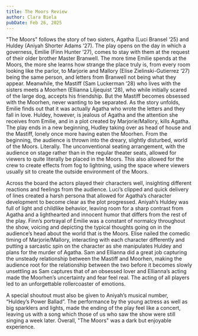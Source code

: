 ```yaml
---
title: The Moors Review
author: Clara Biela
pubDate: Feb 26, 2025
---
```


"The Moors" follows the story of two sisters, Agatha (Luci Bransel ‘25) and Huldey (Aniyah Shorter Adams ‘27). The play opens on the day in which a governess, Emilie (Finn Hunter ‘27), comes to stay with them at the request of their older brother Master Branwell. The more time Emilie spends at the Moors, the more she learns how strange the place truly is, from every room looking like the parlor, to Marjorie and Mallory (Elise Zielinski-Gutierrez ‘27) being the same person, and letters from Branwell not being what they appear. Meanwhile, the Mastiff (Sam Luckerman ‘28) who lives with the sisters meets a Moorhen (Ellianna Liljequist ‘28), who while initially scared of the large dog, accepts his friendship. But the Mastiff becomes obsessed with the Moorhen, never wanting to be separated. As the story unfolds, Emilie finds out that it was actually Agatha who wrote the letters and they fall in love. Huldey, however, is jealous of Agatha and the attention she receives from Emilie, and in a plot created by Marjorie/Mallory, kills Agatha. The play ends in a new beginning, Hudley taking over as head of house and the Mastiff, lonely once more having eaten the Moorhen.
From the beginning, the audience is thrown into the dreary, slightly disturbed, world of the Moors. Literally. The unconventional seating arrangement, with the audience on stage rather than in the regular theater seats, allowed for viewers to quite literally be placed in the Moors. This also allowed for the crew to create effects from fog to lightning, using the space where viewers usually sit to create the outside environment of the Moors.

Across the board the actors played their characters well, insighting different reactions and feelings from the audience. Luci’s clipped and quick delivery of lines created a harsh persona that allowed for Agatha’s character development to become clear as the plot progressed. Aniyah’s Huldey was full of light and childlike behavior, leaving room for a sharp contrast from Agatha and a lighthearted and innocent humor that differs from the rest of the play. Finn’s portrayal of Emilie was a constant of normalcy throughout the show, voicing and depicting the typical thoughts going on in the audience’s head about the world that is the Moors. Elise nailed the comedic timing of Marjorie/Mallory, interacting with each character differently and putting a sarcastic spin on the character as she manipulates Huldey and plans for the murder of Agatha. Sam and Ellianna did a great job capturing the unsteady relationship between the Mastiff and Moorhen, making the audience root for the relationship between the two before it becomes slowly unsettling as Sam captures that of an obsessed lover and Ellianna’s acting made the Moorhen’s uncertainty and fear feel real. The acting of all players led to an unforgettable rollercoaster of emotions.

A special shoutout must also be given to Aniyah’s musical number, “Huldey’s Power Ballad”. The performance by the young actress as well as big sparklers and lights, made the ending of the play feel like a concert, leaving us with a song which those of us who saw the show were still singing a week later. Overall, "The Moors" was a dark but enjoyable experience.
